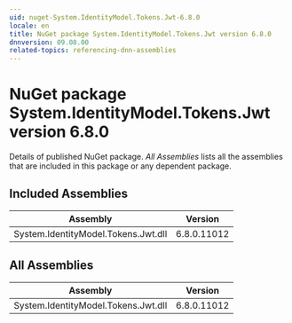 ```yaml
---
uid: nuget-System.IdentityModel.Tokens.Jwt-6.8.0
locale: en
title: NuGet package System.IdentityModel.Tokens.Jwt version 6.8.0
dnnversion: 09.08.00
related-topics: referencing-dnn-assemblies
---
```


# NuGet package System.IdentityModel.Tokens.Jwt version 6.8.0
Details of published NuGet package.
*All Assemblies* lists all the assemblies that are included in this package or any dependent package.

## Included Assemblies

|Assembly|Version|
|---|---|
|System.IdentityModel.Tokens.Jwt.dll|6.8.0.11012|

## All Assemblies

|Assembly|Version|
|---|---|
|System.IdentityModel.Tokens.Jwt.dll|6.8.0.11012|

